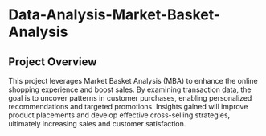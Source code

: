 # Data-Analysis-Market-Basket-Analysis
## Project Overview
This project leverages Market Basket Analysis (MBA) to enhance the online shopping experience and boost sales. By examining transaction data, the goal is to uncover patterns in customer purchases, enabling personalized recommendations and targeted promotions. Insights gained will improve product placements and develop effective cross-selling strategies, ultimately increasing sales and customer satisfaction.
